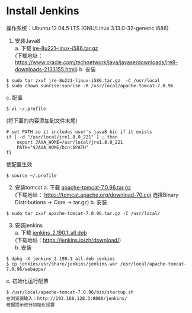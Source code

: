 <h1>Install Jenkins</h1>
操作系统：Ubuntu 12.04.5 LTS (GNU/Linux 3.13.0-32-generic i686)

1. 安装Java8  
  a. 下载 [jre-8u221-linux-i586.tar.gz](https://pan.baidu.com/s/1zU124nYybpuhyWaCGj1FbA)  
  (下载地址：https://www.oracle.com/technetwork/java/javase/downloads/jre8-downloads-2133155.html)
  b. 安装  
  ```
  $ sudo tar zxvf jre-8u221-linux-i586.tar.gz  -C /usr/local
  $ sudo chown sunrise:sunrise -R /usr/local/apache-tomcat-7.0.96
  ```
  c. 配置
  ```
  $ vi ~/.profile
  ```
  (将下面的内容添加到文件末尾)
  ```
  # set PATH so it includes user's java8 bin if it exists
  if [ -d "/usr/local/jre1.8.0_221" ] ; then
      export JAVA_HOME=/usr/local/jre1.8.0_221
      PATH="$JAVA_HOME/bin:$PATH"
  fi
  ```
  使配置生效
  ```
  $ source ~/.profile
  ```
  
2. 安装tomcat
  a. 下载 [apache-tomcat-7.0.96.tar.gz](https://pan.baidu.com/s/1XaVYBsGfQjiV1y3rSGf1aQ)  
  (下载地址： https://tomcat.apache.org/download-70.cgi 选择Binary Distributions -> Core -> tar.gz)
  b. 安装
  ```
  $ sudo tar zxvf apache-tomcat-7.0.96.tar.gz -C /usr/local/
  ```
  
3. 安装jenkins  
  a. 下载 [jenkins_2.190.1_all.deb](https://pan.baidu.com/s/16asybDOLlgMCu74mSBue_g)  
  (下载地址：https://jenkins.io/zh/download/)  
  b. 安装  
  ```
  $ dpkg -X jenkins_2.190.1_all.deb jenkins
  $ cp jenkins/usr/share/jenkins/jenkins.war /usr/local/apache-tomcat-7.0.96/webapps/
  ```
  c. 初始化运行配置  
  ```
  $ /usr/local/apache-tomcat-7.0.96/bin/startup.sh
  在浏览器输入：http://192.168.128.3:8080/jenkins/
  根据提示进行初始化设置
  ```
  






